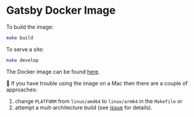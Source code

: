 # Gatsby Docker Image

To build the image:

```bash
make build
```

To serve a site:

```bash
make develop
```

The Docker image can be found [here](https://hub.docker.com/repository/docker/datawookie/gatsby/general).

📢 If you have trouble using the image on a Mac then there are a couple of approaches:

1. change `PLATFORM` from `linux/amd64` to `linux/arm64` in the `Makefile` or
2. attempt a mult-architecture build (see [issue](https://github.com/datawookie/docker-gatsby/issues/2) for details).